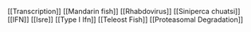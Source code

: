[[Transcription]]
[[Mandarin fish]]
[[Rhabdovirus]]
[[Siniperca chuatsi]]
[[IFN]]
[[Isre]]
[[Type I Ifn]]
[[Teleost Fish]]
[[Proteasomal Degradation]]
